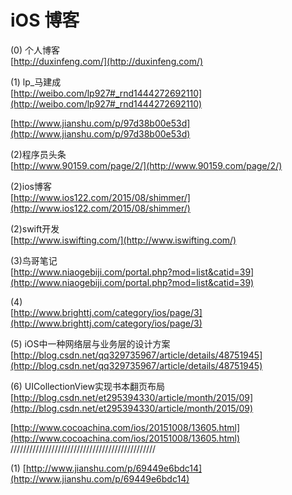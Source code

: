 iOS 博客
========

(0) 个人博客<br>
[http://duxinfeng.com/](http://duxinfeng.com/)<br>


(1) lp_马建成<br>
[http://weibo.com/lp927#_rnd1444272692110](http://weibo.com/lp927#_rnd1444272692110)<br>

[http://www.jianshu.com/p/97d38b00e53d](http://www.jianshu.com/p/97d38b00e53d)


(2)程序员头条<br>
[http://www.90159.com/page/2/](http://www.90159.com/page/2/)

(2)ios博客<br>
[http://www.ios122.com/2015/08/shimmer/](http://www.ios122.com/2015/08/shimmer/)




(2)swift开发<br>
[http://www.iswifting.com/](http://www.iswifting.com/)

(3)鸟哥笔记<br>
[http://www.niaogebiji.com/portal.php?mod=list&catid=39](http://www.niaogebiji.com/portal.php?mod=list&catid=39)

(4)<br>
[http://www.brighttj.com/category/ios/page/3](http://www.brighttj.com/category/ios/page/3)


(5) iOS中一种网络层与业务层的设计方案 <br>
[http://blog.csdn.net/qq329735967/article/details/48751945](http://blog.csdn.net/qq329735967/article/details/48751945)


(6) UICollectionView实现书本翻页布局 
[http://blog.csdn.net/et295394330/article/month/2015/09](http://blog.csdn.net/et295394330/article/month/2015/09)

[http://www.cocoachina.com/ios/20151008/13605.html](http://www.cocoachina.com/ios/20151008/13605.html)
  //////////////////////////////////////////////
  
 
 (1)
 [http://www.jianshu.com/p/69449e6bdc14](http://www.jianshu.com/p/69449e6bdc14)